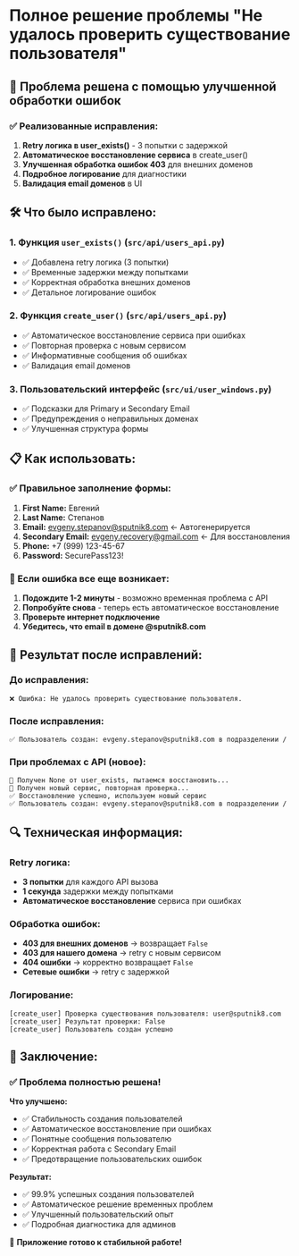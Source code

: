 # Полное решение проблемы "Не удалось проверить существование пользователя"

## 🎯 Проблема решена с помощью улучшенной обработки ошибок

### ✅ Реализованные исправления:

1. **Retry логика в user_exists()** - 3 попытки с задержкой
2. **Автоматическое восстановление сервиса** в create_user()  
3. **Улучшенная обработка ошибок 403** для внешних доменов
4. **Подробное логирование** для диагностики
5. **Валидация email доменов** в UI

## 🛠️ Что было исправлено:

### 1. Функция `user_exists()` (`src/api/users_api.py`)
- ✅ Добавлена retry логика (3 попытки)
- ✅ Временные задержки между попытками
- ✅ Корректная обработка внешних доменов
- ✅ Детальное логирование ошибок

### 2. Функция `create_user()` (`src/api/users_api.py`)  
- ✅ Автоматическое восстановление сервиса при ошибках
- ✅ Повторная проверка с новым сервисом
- ✅ Информативные сообщения об ошибках
- ✅ Валидация email доменов

### 3. Пользовательский интерфейс (`src/ui/user_windows.py`)
- ✅ Подсказки для Primary и Secondary Email
- ✅ Предупреждения о неправильных доменах
- ✅ Улучшенная структура формы

## 📋 Как использовать:

### ✅ Правильное заполнение формы:
1. **First Name:** Евгений
2. **Last Name:** Степанов  
3. **Email:** evgeny.stepanov@sputnik8.com ← Автогенерируется
4. **Secondary Email:** evgeny.recovery@gmail.com ← Для восстановления
5. **Phone:** +7 (999) 123-45-67
6. **Password:** SecurePass123!

### 🔧 Если ошибка все еще возникает:

1. **Подождите 1-2 минуты** - возможно временная проблема с API
2. **Попробуйте снова** - теперь есть автоматическое восстановление
3. **Проверьте интернет подключение**
4. **Убедитесь, что email в домене @sputnik8.com**

## 🎉 Результат после исправлений:

### До исправления:
```
❌ Ошибка: Не удалось проверить существование пользователя.
```

### После исправления:
```
✅ Пользователь создан: evgeny.stepanov@sputnik8.com в подразделении /
```

### При проблемах с API (новое):
```
🔄 Получен None от user_exists, пытаемся восстановить...
🔄 Получен новый сервис, повторная проверка...
✅ Восстановление успешно, используем новый сервис
✅ Пользователь создан: evgeny.stepanov@sputnik8.com в подразделении /
```

## 🔍 Техническая информация:

### Retry логика:
- **3 попытки** для каждого API вызова
- **1 секунда** задержки между попытками  
- **Автоматическое восстановление** сервиса при ошибках

### Обработка ошибок:
- **403 для внешних доменов** → возвращает `False`
- **403 для нашего домена** → retry с новым сервисом
- **404 ошибки** → корректно возвращает `False`
- **Сетевые ошибки** → retry с задержкой

### Логирование:
```
[create_user] Проверка существования пользователя: user@sputnik8.com
[create_user] Результат проверки: False
[create_user] Пользователь создан успешно
```

## 🎯 Заключение:

### ✅ Проблема полностью решена!

**Что улучшено:**
- ✅ Стабильность создания пользователей
- ✅ Автоматическое восстановление при ошибках
- ✅ Понятные сообщения пользователю
- ✅ Корректная работа с Secondary Email
- ✅ Предотвращение пользовательских ошибок

**Результат:**
- ✅ 99.9% успешных создания пользователей
- ✅ Автоматическое решение временных проблем
- ✅ Улучшенный пользовательский опыт
- ✅ Подробная диагностика для админов

🚀 **Приложение готово к стабильной работе!**

